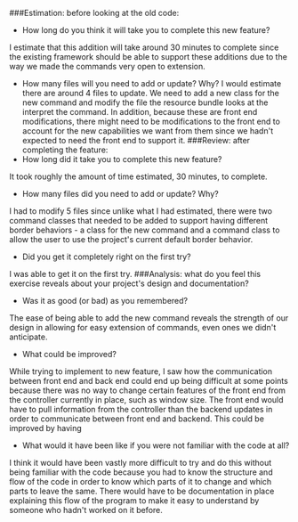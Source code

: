 ###Estimation: before looking at the old code:
* How long do you think it will take you to complete this new feature?

I estimate that this addition will take around 30 minutes to complete since the existing framework should be able to support these additions due to the way we made the commands very open to extension.
* How many files will you need to add or update? Why?
I would estimate there are around 4 files to update. We need to add a new class for the new command and modify the file the resource bundle looks at the interpret the command. In addition, because these are front end modifications, there might need to be modifications to the front end to account for the new capabilities we want from them since we hadn't expected to need the front end to support it.
###Review: after completing the feature:
* How long did it take you to complete this new feature?

It took roughly the amount of time estimated, 30 minutes, to complete.
* How many files did you need to add or update? Why?

I had to modify 5 files since unlike what I had estimated, there were two command classes that needed to be added to support having different border behaviors - a class for the new command and a command class to allow the user to use the project's current default border behavior.
* Did you get it completely right on the first try?

I was able to get it on the first try.
###Analysis: what do you feel this exercise reveals about your project's design and documentation?
* Was it as good (or bad) as you remembered?

The ease of being able to add the new command reveals the strength of our design in allowing for easy extension of commands, even ones we didn't anticipate.
* What could be improved?

While trying to implement to new feature, I saw how the communication between front end and back end could end up being difficult at some points because there was no way to change certain features of the front end from the controller currently in place, such as window size. The front end would have to pull information from the controller than the backend updates in order to communicate between front end and backend. This could be improved by having

* What would it have been like if you were not familiar with the code at all?

I think it would have been vastly more difficult to try and do this without being familiar with the code because you had to know the structure and flow of the code in order to know which parts of it to change and which parts to leave the same. There would have to be documentation in place explaining this flow of the program to make it easy to understand by someone who hadn't worked on it before.
